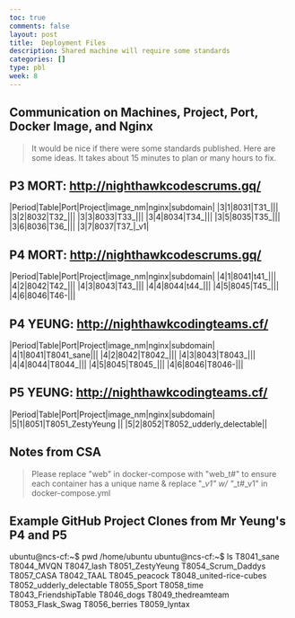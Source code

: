 ```yaml
---
toc: true
comments: false
layout: post
title:  Deployment Files
description: Shared machine will require some standards
categories: []
type: pbl
week: 8
---
```


## Communication on Machines, Project, Port, Docker Image, and Nginx
> It would be nice if there were some standards published.  Here are some ideas.  It takes about 15 minutes to plan or many hours to fix.

## P3 MORT: http://nighthawkcodescrums.gq/

|Period|Table|Port|Project|image_nm|nginx|subdomain|
|3|1|8031|T31_|||
|3|2|8032|T32_|||
|3|3|8033|T33_|||
|3|4|8034|T34_|||
|3|5|8035|T35_|||
|3|6|8036|T36_|||
|3|7|8037|T37_|_v1|

## P4 MORT: http://nighthawkcodescrums.gq/

|Period|Table|Port|Project|image_nm|nginx|subdomain|
|4|1|8041|t41_|||
|4|2|8042|T42_|||
|4|3|8043|T43_|||
|4|4|8044|t44_|||
|4|5|8045|T45_|||
|4|6|8046|T46-|||

## P4 YEUNG: http://nighthawkcodingteams.cf/

|Period|Table|Port|Project|image_nm|nginx|subdomain|
|4|1|8041|T8041_sane|||
|4|2|8042|T8042_|||
|4|3|8043|T8043_|||
|4|4|8044|T8044_|||
|4|5|8045|T8045_|||
|4|6|8046|T8046-|||

## P5 YEUNG: http://nighthawkcodingteams.cf/

|Period|Table|Port|Project|image_nm|nginx|subdomain|
|5|1|8051|T8051_ZestyYeung ||
|5|2|8052|T8052_udderly_delectable||


## Notes from CSA
> Please replace "web" in docker-compose with "web_t#" to ensure each container has a unique name & replace "*_v1" w/ "*_t#_v1" in docker-compose.yml

## Example GitHub Project Clones from Mr Yeung's P4 and P5
ubuntu@ncs-cf:~$ pwd
/home/ubuntu
ubuntu@ncs-cf:~$ ls
T8041_sane             T8044_MVQN     T8047_lash               T8051_ZestyYeung          T8054_Scrum_Daddys  T8057_CASA
T8042_TAAL             T8045_peacock  T8048_united-rice-cubes  T8052_udderly_delectable  T8055_Sport         T8058_time
T8043_FriendshipTable  T8046_dogs     T8049_thedreamteam       T8053_Flask_Swag          T8056_berries       T8059_lyntax